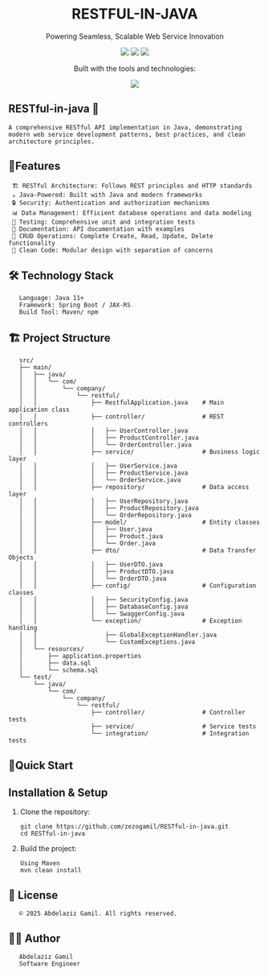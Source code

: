 <h1 align="center">RESTFUL-IN-JAVA</h1>

<p align="center">
  Powering Seamless, Scalable Web Service Innovation
</p>

<p align="center">
  <img src="https://img.shields.io/github/last-commit/zezogamil/RESTful-in-java?style=for-the-badge" />
  <img src="https://img.shields.io/github/languages/top/zezogamil/RESTful-in-java?style=for-the-badge" />
  <img src="https://img.shields.io/github/languages/count/zezogamil/RESTful-in-java?style=for-the-badge" />
</p>

<p align="center">
  Built with the tools and technologies:
</p>

<p align="center">
  <!-- Build Tools -->
<img src="https://img.shields.io/badge/Gradle-02303A?style=for-the-badge&logo=gradle&logoColor=white"/>
</p>







## RESTful-in-java 🚀

    A comprehensive RESTful API implementation in Java, demonstrating modern web service development patterns, best practices, and clean architecture principles.



## 🌟Features

     🏗️ RESTful Architecture: Follows REST principles and HTTP standards
     ☕ Java-Powered: Built with Java and modern frameworks
     🔒 Security: Authentication and authorization mechanisms
     📊 Data Management: Efficient database operations and data modeling
     🧪 Testing: Comprehensive unit and integration tests
     📝 Documentation: API documentation with examples
     🔄 CRUD Operations: Complete Create, Read, Update, Delete functionality
     🎯 Clean Code: Modular design with separation of concerns



## 🛠️ Technology Stack
       Language: Java 11+
       Framework: Spring Boot / JAX-RS
       Build Tool: Maven/ npm


## 🏗️ Project Structure

       src/
       ├── main/
       │   ├── java/
       │   │   └── com/
       │   │       └── company/
       │   │           └── restful/
       │   │               ├── RestfulApplication.java    # Main application class
       │   │               ├── controller/                # REST controllers
       │   │               │   ├── UserController.java
       │   │               │   ├── ProductController.java
       │   │               │   └── OrderController.java
       │   │               ├── service/                   # Business logic layer
       │   │               │   ├── UserService.java
       │   │               │   ├── ProductService.java
       │   │               │   └── OrderService.java
       │   │               ├── repository/                # Data access layer
       │   │               │   ├── UserRepository.java
       │   │               │   ├── ProductRepository.java
       │   │               │   └── OrderRepository.java
       │   │               ├── model/                     # Entity classes
       │   │               │   ├── User.java
       │   │               │   ├── Product.java
       │   │               │   └── Order.java
       │   │               ├── dto/                       # Data Transfer Objects
       │   │               │   ├── UserDTO.java
       │   │               │   ├── ProductDTO.java
       │   │               │   └── OrderDTO.java
       │   │               ├── config/                    # Configuration classes
       │   │               │   ├── SecurityConfig.java
       │   │               │   ├── DatabaseConfig.java
       │   │               │   └── SwaggerConfig.java
       │   │               └── exception/                 # Exception handling
       │   │                   ├── GlobalExceptionHandler.java
       │   │                   └── CustomExceptions.java
       │   └── resources/
       │       ├── application.properties
       │       ├── data.sql
       │       └── schema.sql
       └── test/
           └── java/
               └── com/
                   └── company/
                       └── restful/
                           ├── controller/                # Controller tests
                           ├── service/                   # Service tests
                           └── integration/               # Integration tests
       

## 🚀Quick Start

## Installation & Setup

1. Clone the repository:

       git clone https://github.com/zezogamil/RESTful-in-java.git
       cd RESTful-in-java
2. Build the project:

       Using Maven
       mvn clean install

## 📄 License
       © 2025 Abdelaziz Gamil. All rights reserved.
## 👨‍💻 Author
       Abdelaziz Gamil
       Software Engineer

        
